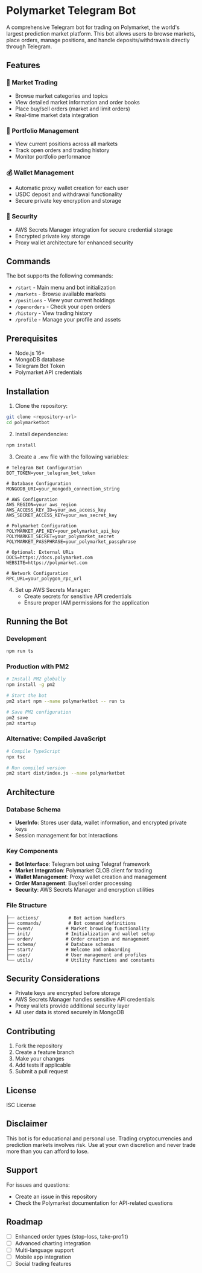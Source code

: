 # Polymarket Telegram Bot

A comprehensive Telegram bot for trading on Polymarket, the world's largest prediction market platform. This bot allows users to browse markets, place orders, manage positions, and handle deposits/withdrawals directly through Telegram.

## Features

### 🏪 Market Trading
- Browse market categories and topics
- View detailed market information and order books
- Place buy/sell orders (market and limit orders)
- Real-time market data integration

### 💼 Portfolio Management
- View current positions across all markets
- Track open orders and trading history
- Monitor portfolio performance

### 💰 Wallet Management
- Automatic proxy wallet creation for each user
- USDC deposit and withdrawal functionality
- Secure private key encryption and storage

### 🔐 Security
- AWS Secrets Manager integration for secure credential storage
- Encrypted private key storage
- Proxy wallet architecture for enhanced security

## Commands

The bot supports the following commands:

- `/start` - Main menu and bot initialization
- `/markets` - Browse available markets
- `/positions` - View your current holdings
- `/openorders` - Check your open orders
- `/history` - View trading history
- `/profile` - Manage your profile and assets

## Prerequisites

- Node.js 16+ 
- MongoDB database
- Telegram Bot Token
- Polymarket API credentials

## Installation

1. Clone the repository:
```bash
git clone <repository-url>
cd polymarketbot
```

2. Install dependencies:
```bash
npm install
```

3. Create a `.env` file with the following variables:
```env
# Telegram Bot Configuration
BOT_TOKEN=your_telegram_bot_token

# Database Configuration
MONGODB_URI=your_mongodb_connection_string

# AWS Configuration
AWS_REGION=your_aws_region
AWS_ACCESS_KEY_ID=your_aws_access_key
AWS_SECRET_ACCESS_KEY=your_aws_secret_key

# Polymarket Configuration
POLYMARKET_API_KEY=your_polymarket_api_key
POLYMARKET_SECRET=your_polymarket_secret
POLYMARKET_PASSPHRASE=your_polymarket_passphrase

# Optional: External URLs
DOCS=https://docs.polymarket.com
WEBSITE=https://polymarket.com

# Network Configuration
RPC_URL=your_polygon_rpc_url
```

4. Set up AWS Secrets Manager:
   - Create secrets for sensitive API credentials
   - Ensure proper IAM permissions for the application

## Running the Bot

### Development
```bash
npm run ts
```

### Production with PM2
```bash
# Install PM2 globally
npm install -g pm2

# Start the bot
pm2 start npm --name polymarketbot -- run ts

# Save PM2 configuration
pm2 save
pm2 startup
```

### Alternative: Compiled JavaScript
```bash
# Compile TypeScript
npx tsc

# Run compiled version
pm2 start dist/index.js --name polymarketbot
```

## Architecture

### Database Schema
- **UserInfo**: Stores user data, wallet information, and encrypted private keys
- Session management for bot interactions

### Key Components
- **Bot Interface**: Telegram bot using Telegraf framework
- **Market Integration**: Polymarket CLOB client for trading
- **Wallet Management**: Proxy wallet creation and management
- **Order Management**: Buy/sell order processing
- **Security**: AWS Secrets Manager and encryption utilities

### File Structure
```
├── actions/           # Bot action handlers
├── commands/          # Bot command definitions
├── event/            # Market browsing functionality
├── init/             # Initialization and wallet setup
├── order/            # Order creation and management
├── schema/           # Database schemas
├── start/            # Welcome and onboarding
├── user/             # User management and profiles
└── utils/            # Utility functions and constants
```

## Security Considerations

- Private keys are encrypted before storage
- AWS Secrets Manager handles sensitive API credentials
- Proxy wallets provide additional security layer
- All user data is stored securely in MongoDB

## Contributing

1. Fork the repository
2. Create a feature branch
3. Make your changes
4. Add tests if applicable
5. Submit a pull request

## License

ISC License

## Disclaimer

This bot is for educational and personal use. Trading cryptocurrencies and prediction markets involves risk. Use at your own discretion and never trade more than you can afford to lose.

## Support

For issues and questions:
- Create an issue in this repository
- Check the Polymarket documentation for API-related questions

## Roadmap

- [ ] Enhanced order types (stop-loss, take-profit)
- [ ] Advanced charting integration
- [ ] Multi-language support
- [ ] Mobile app integration
- [ ] Social trading features